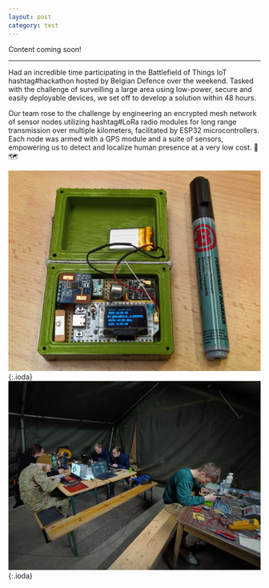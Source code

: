 ```yaml
---
layout: post
category: test
---
```


Content coming soon!

---

Had an incredible time participating in the Battlefield of Things IoT hashtag#hackathon hosted by Belgian Defence over the weekend. Tasked with the challenge of surveilling a large area using low-power, secure and easily deployable devices, we set off to develop a solution within 48 hours.
 
Our team rose to the challenge by engineering an encrypted mesh network of sensor nodes utilizing hashtag#LoRa radio modules for long range transmission over multiple kilometers, facilitated by ESP32 microcontrollers. Each node was armed with a GPS module and a suite of sensors, empowering us to detect and localize human presence at a very low cost. 📡🗺 

![hackathon](/assets/img/projects/hackathon/hackathon1.jpg){:.ioda}
![hackathon](/assets/img/projects/hackathon/hackathon2.jpg){:.ioda}